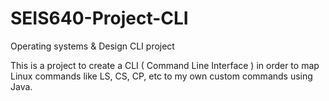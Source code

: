 # SEIS640-Project-CLI
Operating systems &amp; Design CLI project

This is a project to create a CLI ( Command Line Interface ) in order to map Linux commands like LS, CS, CP, etc to my own custom commands using Java.
